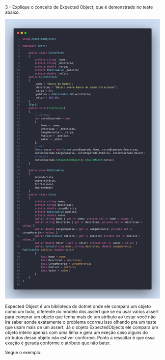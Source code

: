 3 – Explique o conceito de Expected Object, que é demonstrado no teste abaixo.

![Alt text](codeexercicio3.png)

Expected Object é um biblioteca do dotnet onde ele compara um objeto como um todo, diferente do modelo dos assert que se eu usar vários assert para comprar um objeto que tenha mais de um atributo ao testar você não ira saber aonde exatamente o problema ocorreu isso olhando pra um teste que usam mais de um assert.
Já o  objeto ExpectedObjects ele compara um objeto inteiro apenas com uma linha e gera um exeção caso alguns do atributos desse objeto não estiver conforme.
Ponto a ressaltar é que essa exeção é gerada conforme o atributo que não bater.

Segue o exemplo:


